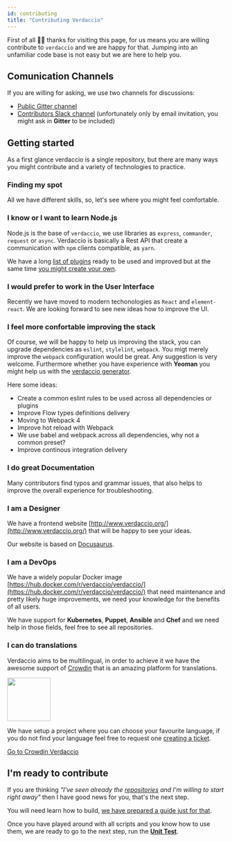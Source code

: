 ```yaml
---
id: contributing
title: "Contributing Verdaccio"
---
```


First of all 👏👏 thanks for visiting this page, for us means you are willing contribute to `verdaccio` and we are happy for that. Jumping into an unfamiliar code base is not easy but we are here to help you.

## Comunication Channels

If you are willing for asking, we use two channels for discussions:

* [Public Gitter channel](https://gitter.im/verdaccio/)
* [Contributors Slack channel](https://verdaccio-npm.slack.com) (unfortunately only by email invitation, you might ask in **Gitter** to be included)

## Getting started

As a first glance verdaccio is a single repository, but there are many ways you might contribute and a variety of technologies to practice.

### Finding my spot

All we have different skills, so, let's see where you might feel comfortable.

### I know or I want to learn Node.js

Node.js is the base of `verdaccio`, we use libraries as `express`, `commander`, `request` or `async`. Verdaccio is basically a Rest API that create a communication with `npm` clients compatible, as `yarn`.

We have a long [list of plugins](plugins.md) ready to be used and improved but at the same time [you might create your own](dev-plugins.md).

### I would prefer to work in the User Interface

Recently we have moved to modern techonologies as `React` and `element-react`. We are looking forward to see new ideas how to improve the UI. 

### I feel more confortable improving the stack

Of course, we will be happy to help us improving the stack, you can upgrade dependencies as `eslint`, `stylelint`, `webpack`. You migt merely improve the `webpack` configuration would be great. Any suggestion is very welcome. Furthermore whether you have experience with **Yeoman** you might help us with the [verdaccio generator](https://github.com/verdaccio/generator-verdaccio-plugin).

Here some ideas:

* Create a common eslint rules to be used across all dependencies or plugins
* Improve Flow types definitions delivery
* Moving to Webpack 4
* Improve hot reload with Webpack
* We use babel and webpack across all dependencies, why not a common preset?
* Improve continous integration delivery

### I do great Documentation

Many contributors find typos and grammar issues, that also helps to improve the overall experience for troubleshooting.

### I am a Designer

We have a frontend website [http://www.verdaccio.org/](http://www.verdaccio.org/) that will be happy to see your ideas.

Our website is based on [Docusaurus](https://docusaurus.io/).

### I am a DevOps

We have a widely popular Docker image [https://hub.docker.com/r/verdaccio/verdaccio/](https://hub.docker.com/r/verdaccio/verdaccio/) that need maintenance and pretty likely huge improvements, we need your knowledge for the benefits of all users.

We have support for **Kubernetes**, **Puppet**, **Ansible** and **Chef** and we need help in those fields, feel free to see all repositories.

### I can do translations

Verdaccio aims to be multilingual, in order to achieve it we have the awesome support of [Crowdin](https://crowdin.com) that is an amazing platform for translations. 

<img src="https://d3n8a8pro7vhmx.cloudfront.net/uridu/pages/144/attachments/original/1485948891/Crowdin.png" width="100px"/>

We have setup a project where you can choose your favourite language, if you do not find your language feel free to request one [creating a ticket](https://github.com/verdaccio/verdaccio/issues/new).

[Go to Crowdin Verdaccio](https://crowdin.com/project/verdaccio)


## I'm ready to contribute

If you are thinking *"I've seen already the [repositories](repositories.md) and I'm willing to start right away"*  then I have good news for you, that's the next step.

You will need learn how to build, [we have prepared a guide just for that](build.md).

Once you have played around with all scripts and you know how to use them, we are ready to go to the next step, run the [**Unit Test**](test.md).


